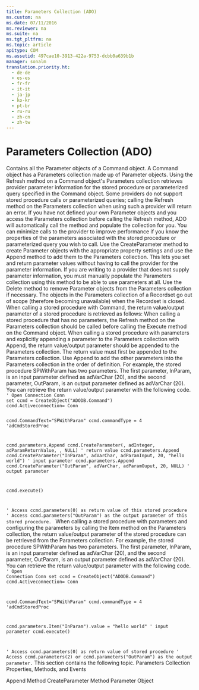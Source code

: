 ```yaml
---
title: Parameters Collection (ADO)
ms.custom: na
ms.date: 07/11/2016
ms.reviewer: na
ms.suite: na
ms.tgt_pltfrm: na
ms.topic: article
apitype: COM
ms.assetid: 497cae10-3913-422a-9753-dcbb0a639b1b
manager: sonalm
translation.priority.ht: 
  - de-de
  - es-es
  - fr-fr
  - it-it
  - ja-jp
  - ko-kr
  - pt-br
  - ru-ru
  - zh-cn
  - zh-tw
---
```

# Parameters Collection (ADO)
<?xml version="1.0" encoding="utf-8"?>
<developerReferenceWithoutSyntaxDocument xmlns="http://ddue.schemas.microsoft.com/authoring/2003/5" xmlns:xlink="http://www.w3.org/1999/xlink" xmlns:xsi="http://www.w3.org/2001/XMLSchema-instance" xsi:schemaLocation="http://ddue.schemas.microsoft.com/authoring/2003/5 http://dduestorage.blob.core.windows.net/ddueschema/developer.xsd">
  <introduction>
    <para>Contains all the <legacyLink xlink:href="e010e794-7f0f-4026-8b5b-37328e437d63">Parameter</legacyLink> objects of a <legacyLink xlink:href="a02c22fb-542d-465e-a629-30fd59dcbebf">Command</legacyLink> object.</para>
  </introduction>
  <languageReferenceRemarks>
    <content>
      <para>A <legacyBold>Command</legacyBold> object has a <legacyBold>Parameters</legacyBold> collection made up of <legacyBold>Parameter</legacyBold> objects.</para>
      <para>Using the <legacyLink xlink:href="089b7ca7-684f-4259-8032-5bd1ecc54426">Refresh</legacyLink> method on a <legacyBold>Command</legacyBold> object's <legacyBold>Parameters</legacyBold> collection retrieves provider parameter information for the stored procedure or parameterized query specified in the <legacyBold>Command</legacyBold> object. Some providers do not support stored procedure calls or parameterized queries; calling the <legacyBold>Refresh</legacyBold> method on the <legacyBold>Parameters</legacyBold> collection when using such a provider will return an error.</para>
      <para>If you have not defined your own <legacyBold>Parameter</legacyBold> objects and you access the <legacyBold>Parameters</legacyBold> collection before calling the <legacyBold>Refresh</legacyBold> method, ADO will automatically call the method and populate the collection for you.</para>
      <para>You can minimize calls to the provider to improve performance if you know the properties of the parameters associated with the stored procedure or parameterized query you wish to call. Use the <legacyLink xlink:href="9666fdcc-0544-4ed7-a97b-c415f2a56d7e">CreateParameter</legacyLink> method to create <legacyBold>Parameter</legacyBold> objects with the appropriate property settings and use the <legacyLink xlink:href="f8a9bbed-ba9c-4698-945d-317ad22d2e92">Append</legacyLink> method to add them to the <legacyBold>Parameters</legacyBold> collection. This lets you set and return parameter values without having to call the provider for the parameter information. If you are writing to a provider that does not supply parameter information, you must manually populate the <legacyBold>Parameters</legacyBold> collection using this method to be able to use parameters at all. Use the <legacyLink xlink:href="160c575e-df63-4ade-a2d3-5fd8f72e70cc">Delete</legacyLink> method to remove <legacyBold>Parameter</legacyBold> objects from the <legacyBold>Parameters</legacyBold> collection if necessary.</para>
      <para>The objects in the <legacyBold>Parameters</legacyBold> collection of a <legacyBold>Recordset</legacyBold> go out of scope (therefore becoming unavailable) when the <legacyBold>Recordset</legacyBold> is closed.</para>
      <para>When calling a stored procedure with <legacyBold>Command</legacyBold>, the return value/output parameter of a stored procedure is retrieved as follows:</para>
      <list class="ordered">
        <listItem>
          <para>When calling a stored procedure that has no parameters, the <legacyBold>Refresh</legacyBold> method on the <legacyBold>Parameters</legacyBold> collection should be called before calling the <legacyBold>Execute</legacyBold> method on the <legacyBold>Command</legacyBold> object.</para>
        </listItem>
        <listItem>
          <para>When calling a stored procedure with parameters and explicitly appending a parameter to the <legacyBold>Parameters</legacyBold> collection with <legacyBold>Append</legacyBold>, the return value/output parameter should be appended to the <legacyBold>Parameters</legacyBold> collection. The return value must first be appended to the <legacyBold>Parameters</legacyBold> collection. Use <legacyBold>Append</legacyBold> to add the other parameters into the <legacyBold>Parameters</legacyBold> collection in the order of definition. For example, the stored procedure SPWithParam has two parameters. The first parameter, <parameterReference>InParam</parameterReference>, is an input parameter defined as adVarChar (20), and the second parameter, <parameterReference>OutParam</parameterReference>, is an output parameter defined as adVarChar (20). You can retrieve the return value/output parameter with the following code.</para>
          <code>' Open Connection Conn
set ccmd = CreateObject("ADODB.Command")
ccmd.Activeconnection= Conn

ccmd.CommandText="SPWithParam"
ccmd.commandType = 4 'adCmdStoredProc

ccmd.parameters.Append ccmd.CreateParameter(, adInteger, adParamReturnValue, , NULL)   ' return value
ccmd.parameters.Append ccmd.CreateParameter("InParam", adVarChar, adParamInput, 20, "hello world")   ' input parameter
ccmd.parameters.Append ccmd.CreateParameter("OutParam", adVarChar, adParamOuput, 20, NULL)   ' output parameter

ccmd.execute()

' Access ccmd.parameters(0) as return value of this stored procedure
' Access ccmd.parameters("OutParam") as the output parameter of this stored procedure.
</code>
        </listItem>
        <listItem>
          <para>When calling a stored procedure with parameters and configuring the parameters by calling the <legacyBold>Item</legacyBold> method on the <legacyBold>Parameters</legacyBold> collection, the return value/output parameter of the stored procedure can be retrieved from the <legacyBold>Parameters</legacyBold> collection. For example, the stored procedure SPWithParam has two parameters. The first parameter, <parameterReference>InParam</parameterReference>, is an input parameter defined as adVarChar (20), and the second parameter, <parameterReference>OutParam</parameterReference>, is an output parameter defined as adVarChar (20). You can retrieve the return value/output parameter with the following code.</para>
          <code>' Open Connection Conn
set ccmd = CreateObject("ADODB.Command")
ccmd.Activeconnection= Conn

ccmd.CommandText="SPWithParam"
ccmd.commandType = 4 'adCmdStoredProc

ccmd.parameters.Item("InParam").value = "hello world" ' input parameter
ccmd.execute()

' Access ccmd.parameters(0) as return value of stored procedure
' Access ccmd.parameters(2) or ccmd.parameters("OutParam") as the output parameter.</code>
        </listItem>
      </list>
      <para>This section contains the following topic.</para>
      <list class="bullet">
        <listItem>
          <para>
            <legacyLink xlink:href="63b3f9a3-1c36-4d06-a6b0-49b5eb5adf06">Parameters Collection Properties, Methods, and Events</legacyLink>
          </para>
        </listItem>
      </list>
    </content>
  </languageReferenceRemarks>
  <relatedTopics>
<link xlink:href="f8a9bbed-ba9c-4698-945d-317ad22d2e92">Append Method</link>
<link xlink:href="9666fdcc-0544-4ed7-a97b-c415f2a56d7e">CreateParameter Method</link>
<link xlink:href="e010e794-7f0f-4026-8b5b-37328e437d63">Parameter Object</link>
</relatedTopics>
</developerReferenceWithoutSyntaxDocument>